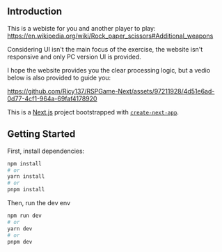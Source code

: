 ## Introduction
This is a webiste for you and another player to play: https://en.wikipedia.org/wiki/Rock_paper_scissors#Additional_weapons

Considering UI isn't the main focus of the exercise, the website isn't responsive and only PC version UI is provided. 

I hope the website provides you the clear processing logic, but a vedio below is also provided to guide you:

https://github.com/Ricy137/RSPGame-Next/assets/97211928/4d51e6ad-0d77-4cf1-964a-69faf4178920


This is a [Next.js](https://nextjs.org/) project bootstrapped with [`create-next-app`](https://github.com/vercel/next.js/tree/canary/packages/create-next-app).

## Getting Started

First, install dependencies:
```bash
npm install
# or
yarn install
# or
pnpm install
```

Then, run the dev env

```bash
npm run dev
# or
yarn dev
# or
pnpm dev
```

